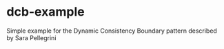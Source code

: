 # dcb-example
Simple example for the Dynamic Consistency Boundary pattern described by Sara Pellegrini
